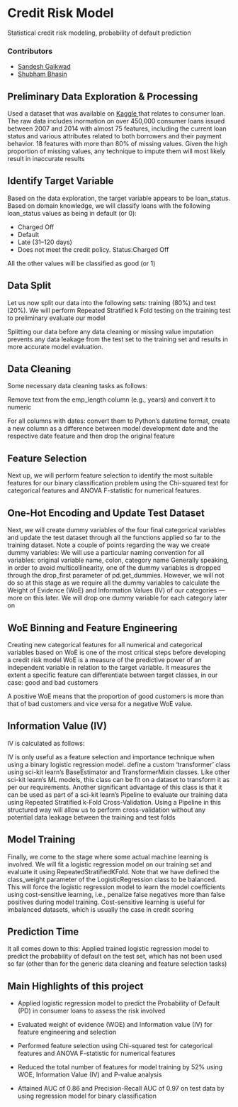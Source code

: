 # Credit Risk Model

Statistical credit risk modeling, probability of default prediction

### Contributors
* <a href="https://github.com/sandesh-30"> Sandesh Gaikwad </a>
* <a href="https://github.com/Bhasin-IEOR">Shubham Bhasin</a>

## Preliminary Data Exploration & Processing
Used a dataset that was available on <a href= "https://www.kaggle.com/devanshi23/loan-data-2007-2014"> Kaggle </a> that relates to consumer loan. The raw data includes inormation on over 450,000 consumer loans issued between 2007 and 2014 with almost 75 features, including the current loan status and various attributes related to both borrowers and their payment behavior. 18 features with more than 80% of missing values. Given the high proportion of missing values, any technique to impute them will most likely result in inaccurate results
 
## Identify Target Variable
Based on the data exploration, the target variable appears to be loan_status. Based on domain knowledge, we will classify loans with the following loan_status values as being in default (or 0):
* Charged Off
* Default
* Late (31–120 days)
* Does not meet the credit policy. Status:Charged Off

All the other values will be classified as good (or 1)
 
 
## Data Split

Let us now split our data into the following sets: training (80%) and test (20%). We will perform Repeated Stratified k Fold testing on the training test to preliminary evaluate our model 
 
Splitting our data before any data cleaning or missing value imputation prevents any data leakage from the test set to the training set and results in more accurate model evaluation.
 
## Data Cleaning

Some necessary data cleaning tasks as follows:

Remove text from the emp_length column (e.g., years) and convert it to numeric

For all columns with dates: convert them to Python’s datetime format, create a new column as a difference between model development date and the respective date feature and then drop the original feature

## Feature Selection

Next up, we will perform feature selection to identify the most suitable features for our binary classification problem using the Chi-squared test for categorical features and ANOVA F-statistic for numerical features.

## One-Hot Encoding and Update Test Dataset

Next, we will create dummy variables of the four final categorical variables and update the test dataset through all the functions applied so far to the training dataset.
Note a couple of points regarding the way we create dummy variables:
We will use a particular naming convention for all variables: original variable name, colon, category name
Generally speaking, in order to avoid multicollinearity, one of the dummy variables is dropped through the drop_first parameter of pd.get_dummies. However, we will not do so at this stage as we require all the dummy variables to calculate the Weight of Evidence (WoE) and Information Values (IV) of our categories — more on this later. We will drop one dummy variable for each category later on

## WoE Binning and Feature Engineering

Creating new categorical features for all numerical and categorical variables based on WoE is one of the most critical steps before developing a credit risk model
WoE is a measure of the predictive power of an independent variable in relation to the target variable. It measures the extent a specific feature can differentiate between target classes, in our case: good and bad customers

A positive WoE means that the proportion of good customers is more than that of bad customers and vice versa for a negative WoE value.
 
## Information Value (IV)

IV is calculated as follows:

IV is only useful as a feature selection and importance technique when using a binary logistic regression model.
define a custom ‘transformer’ class using sci-kit learn’s BaseEstimator and TransformerMixin classes. Like other sci-kit learn’s ML models, this class can be fit on a dataset to transform it as per our requirements. Another significant advantage of this class is that it can be used as part of a sci-kit learn’s Pipeline to evaluate our training data using Repeated Stratified k-Fold Cross-Validation. Using a Pipeline in this structured way will allow us to perform cross-validation without any potential data leakage between the training and test folds
 
## Model Training

Finally, we come to the stage where some actual machine learning is involved. We will fit a logistic regression model on our training set and evaluate it using RepeatedStratifiedKFold. Note that we have defined the class_weight parameter of the LogisticRegression class to be balanced. This will force the logistic regression model to learn the model coefficients using cost-sensitive learning, i.e., penalize false negatives more than false positives during model training. Cost-sensitive learning is useful for imbalanced datasets, which is usually the case in credit scoring

## Prediction Time
It all comes down to this: Applied trained logistic regression model to predict the probability of default on the test set, which has not been used so far (other than for the generic data cleaning and feature selection tasks) 


## Main Highlights of this project

*	Applied logistic regression model to predict the Probability of Default (PD) in consumer loans to assess the risk involved

*	Evaluated weight of evidence (WOE) and Information value (IV) for feature engineering and selection

*	Performed feature selection using Chi-squared test for categorical features and ANOVA F-statistic for numerical features

* Reduced the total number of features for model training by 52% using WOE, Information Value (IV) and P-value analysis

* Attained AUC of 0.86 and Precision-Recall AUC of 0.97 on test data by using regression model for binary classification

